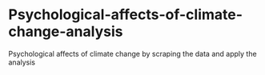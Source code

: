 # Psychological-affects-of-climate-change-analysis
Psychological affects of climate change by scraping the data and apply the analysis
